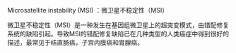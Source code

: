 Microsatellite instability (MSI) ：微卫星不稳定性（MSI）

微卫星不稳定性（MSI）是一种发生在基因组微卫星上的超突变模式，由错配修复系统的缺陷引起。导致MSI的错配修复缺陷已在几种类型的人类癌症中得到很好的描述，最常见于结直肠癌，子宫内膜癌和胃腺癌。
